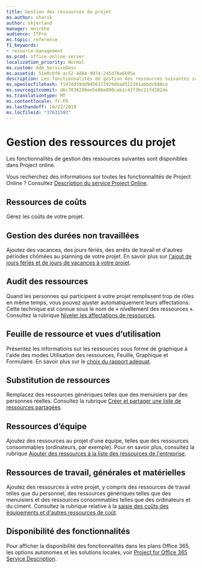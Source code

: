```yaml
---
title: Gestion des ressources du projet
ms.author: sharik
author: skjerland
manager: mnirkhe
audience: ITPro
ms.topic: reference
f1_keywords:
- resource-management
ms.prod: office-online-server
localization_priority: Normal
ms.custom: Adm_ServiceDesc
ms.assetid: 51e0cbf6-ac52-4d84-9074-245d70a6695e
description: Les fonctionnalités de gestion des ressources suivantes sont disponibles dans Project online.
ms.openlocfilehash: f1d7dd59dd9456172929dbad512161abbdc688ce
ms.sourcegitcommit: d6c7836299ee5e86e890cab1c41f3bc21fd282de
ms.translationtype: MT
ms.contentlocale: fr-FR
ms.lasthandoff: 10/22/2019
ms.locfileid: "37631593"
---
```

# <a name="project-resource-management"></a>Gestion des ressources du projet

Les fonctionnalités de gestion des ressources suivantes sont disponibles dans Project online.
  
Vous recherchez des informations sur toutes les fonctionnalités de Project Online ? Consultez [Description du service Project Online](project-online-service-description.md).
  
## <a name="cost-resources"></a>Ressources de coûts

Gérez les coûts de votre projet.
  
## <a name="manage-nonworking-time"></a>Gestion des durées non travaillées

Ajoutez des vacances, des jours fériés, des arrêts de travail et d'autres périodes chômées au planning de votre projet. En savoir plus sur [l'ajout de jours fériés et de jours de vacances à votre projet](https://go.microsoft.com/fwlink/p/?LinkId=271337).
  
## <a name="resource-leveling"></a>Audit des ressources

Quand les personnes qui participent à votre projet remplissent trop de rôles en même temps, vous pouvez ajuster automatiquement leurs affectations. Cette technique est connue sous le nom de « nivellement des ressources ». Consultez la rubrique [Niveler les affectations de ressources](https://go.microsoft.com/fwlink/p/?LinkId=271348).
  
## <a name="resource-sheet-and-usage-views"></a>Feuille de ressource et vues d’utilisation

Présentez les informations sur les ressources sous forme de graphique à l'aide des modes Utilisation des ressources, Feuille, Graphique et Formulaire. En savoir plus sur le [choix du rapport adéquat](https://go.microsoft.com/fwlink/?LinkId=402920).
  
## <a name="resource-substitution"></a>Substitution de ressources

Remplacez des ressources génériques telles que des menuisiers par des personnes réelles. Consultez la rubrique [Créer et partager une liste de ressources partagées](https://go.microsoft.com/fwlink/?LinkId=402921).
  
## <a name="team-resources"></a>Ressources d’équipe

Ajoutez des ressources au projet d'une équipe, telles que des ressources consommables (ordinateurs, par exemple). Pour en savoir plus, consultez la rubrique [Ajouter des ressources à la liste des ressources de l'entreprise](https://go.microsoft.com/fwlink/p/?LinkId=271347).
  
## <a name="work-generic-and-material-resources"></a>Ressources de travail, générales et matérielles

Ajoutez des ressources à votre projet, y compris des ressources de travail telles que du personnel, des ressources génériques telles que des menuisiers et des ressources consommables telles que des ordinateurs et du ciment. Consultez la rubrique relative à la [saisie des coûts des équipements et d'autres ressources de coût](https://go.microsoft.com/fwlink/?LinkId=402922).
  
## <a name="feature-availability"></a>Disponibilité des fonctionnalités

Pour afficher la disponibilité des fonctionnalités dans les plans Office 365, les options autonomes et les solutions locales, voir [Project for Office 365 Service Description](project-online-service-description.md).
  


